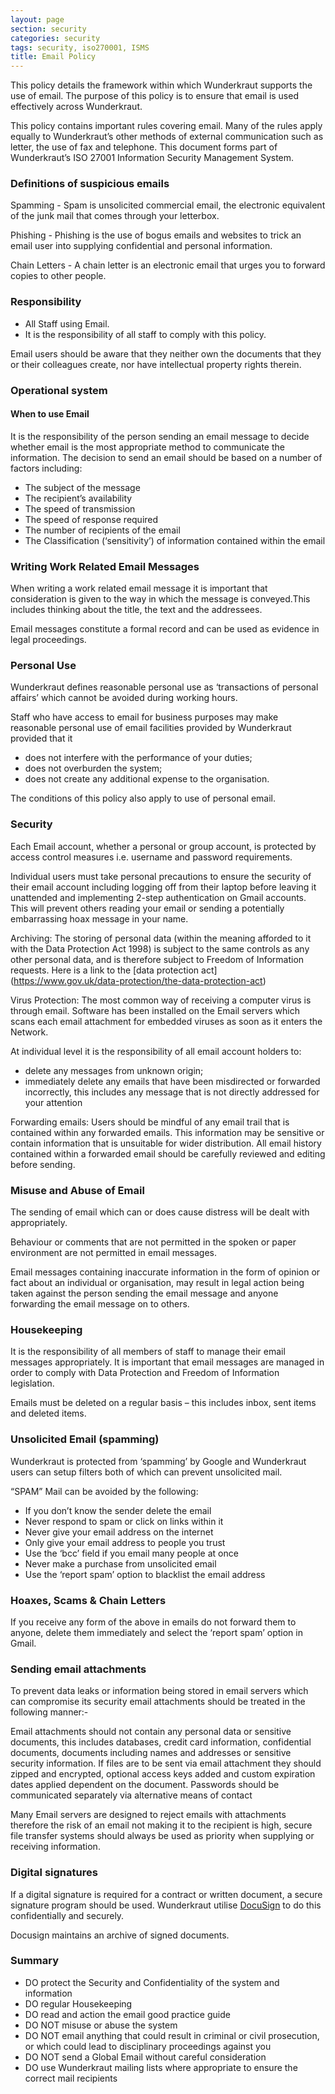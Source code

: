 ```yaml
---
layout: page
section: security
categories: security
tags: security, iso270001, ISMS
title: Email Policy
---
```


This policy details the framework within which Wunderkraut supports the use of email.
The purpose of this policy is to ensure that email is used effectively across Wunderkraut.

This policy contains important rules covering email. Many of the rules apply equally to Wunderkraut’s other methods of external communication such as letter, the use of fax and telephone.
This document forms part of Wunderkraut’s ISO 27001 Information Security Management System.

### Definitions of suspicious emails

Spamming - Spam is unsolicited commercial email, the electronic equivalent of the junk mail that comes through your letterbox.

Phishing - Phishing is the use of bogus emails and websites to trick an email user into supplying confidential and personal information.

Chain Letters - A chain letter is an electronic email that urges you to forward copies to other people.

### Responsibility
* All Staff using Email.
* It is the responsibility of all staff to comply with this policy.

Email users should be aware that they neither own the documents that they or their colleagues create, nor have intellectual property rights therein.

### Operational system

#### When to use Email
It is the responsibility of the person sending an email message to decide whether email is the most appropriate method to communicate the information. The decision to send an email should be based on a number of factors including:

* The subject of the message
* The recipient’s availability
* The speed of transmission
* The speed of response required
* The number of recipients of the email
* The Classification (‘sensitivity’) of information contained within the email

### Writing Work Related Email Messages

When writing a work related email message it is important that consideration is given to the way in which the message is conveyed.This includes thinking about the title, the text and the addressees.

Email messages constitute a formal record and can be used as evidence in legal proceedings.

### Personal Use

Wunderkraut defines reasonable personal use as ‘transactions of personal affairs’ which cannot be avoided during working hours.

Staff who have access to email for business purposes may make reasonable personal use of email facilities provided by Wunderkraut provided that it
* does not interfere with the performance of your duties;
* does not overburden the system;
* does not create any additional expense to the organisation.

The conditions of this policy also apply to use of personal email.

### Security

Each Email account, whether a personal or group account, is protected by access control measures i.e. username and password requirements.

Individual users must take personal precautions to ensure the security of their email account including logging off from their laptop before leaving it unattended and implementing 2-step authentication on Gmail accounts. This will prevent others reading your email or sending a potentially embarrassing hoax message in your name.

Archiving: The storing of personal data (within the meaning afforded to it with the Data Protection Act 1998) is subject to the same controls as any other personal data, and is therefore subject to Freedom of Information requests. Here is a link to the [data protection act] (https://www.gov.uk/data-protection/the-data-protection-act)

Virus Protection: The most common way of receiving a computer virus is through email. Software has been installed on the Email servers which scans each email attachment for embedded viruses as soon as it enters the Network.

At individual level it is the responsibility of all email account holders to:
* delete any messages from unknown origin;
* immediately delete any emails that have been misdirected or forwarded incorrectly, this includes any message that is not directly addressed for your attention

Forwarding emails: Users should be mindful of any email trail that is contained within any forwarded emails. This information may be sensitive or contain information that is unsuitable for wider distribution. All email history contained within a forwarded email should be carefully reviewed and editing before sending.

### Misuse and Abuse of Email

The sending of email which can or does cause distress will be dealt with appropriately.

Behaviour or comments that are not permitted in the spoken or paper environment are not permitted in email messages.

Email messages containing inaccurate information in the form of opinion or fact about an individual or organisation, may result in legal action being taken against the person sending the email message and anyone forwarding the email message on to others.


### Housekeeping

It is the responsibility of all members of staff to manage their email messages appropriately. It is important that email messages are managed in order to comply with Data Protection and Freedom of Information legislation.

Emails must be deleted on a regular basis – this includes inbox, sent items and deleted items.

### Unsolicited Email (spamming)

Wunderkraut is protected from ‘spamming’ by Google and Wunderkraut users can setup filters both of which can prevent unsolicited mail.

“SPAM” Mail can be avoided by the following:
* If you don’t know the sender delete the email
* Never respond to spam or click on links within it
* Never give your email address on the internet
* Only give your email address to people you trust
* Use the ‘bcc’ field if you email many people at once
* Never make a purchase from unsolicited email
* Use the ‘report spam’ option to blacklist the email address

### Hoaxes, Scams & Chain Letters

If you receive any form of the above in emails do not forward them to anyone, delete them immediately and select the ‘report spam’ option in Gmail.

### Sending email attachments

To prevent data leaks or information being stored in email servers which can compromise its security email attachments should be treated in the following manner:-

Email attachments should not contain any personal data or sensitive documents, this includes databases, credit card information, confidential documents, documents including names and addresses or sensitive security information.
If files are to be sent via email attachment they should zipped and encrypted, optional access keys added and custom expiration dates applied dependent on the document.
Passwords should be communicated separately via alternative means of contact

Many Email servers are designed to reject emails with attachments therefore the risk of an email not making it to the recipient is high, secure file transfer systems should always be used as priority when supplying or receiving information.

### Digital signatures

If a digital signature is required for a contract or written document, a secure signature program should be used. Wunderkraut utilise <a href=https://www.docusign.net/MEMBER/MemberLogin.aspx>DocuSign</a> to do this confidentially and securely.

Docusign maintains an archive of signed documents.

### Summary
* DO protect the Security and Confidentiality of the system and information
* DO regular Housekeeping
* DO read and action the email good practice guide
* DO NOT misuse or abuse the system
* DO NOT email anything that could result in criminal or civil prosecution, or which could lead to disciplinary proceedings against you
* DO NOT send a Global Email without careful consideration
* DO use Wunderkraut mailing lists where appropriate to ensure the correct mail recipients
